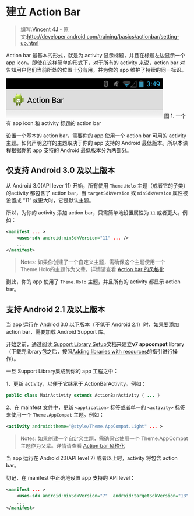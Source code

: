 # 建立 Action Bar

> 编写:[Vincent 4J](http://github.com/vincent4j) - 原文:<http://developer.android.com/training/basics/actionbar/setting-up.html>

Action bar 最基本的形式，就是为 activity 显示标题，并且在标题左边显示一个 app icon。即使在这样简单的形式下，对于所有的 activity 来说，action bar 对告知用户他们当前所处的位置十分有用，并为你的 app 维护了持续的同一标识。

![actionbar-basic](actionbar-basic.png)
图 1. 一个有 app icon 和 activity 标题的 action bar

设置一个基本的 action bar，需要你的 app 使用一个 action bar 可用的 activity 主题。如何声明这样的主题取决于你的 app 支持的 Android 最低版本。所以本课程根据你的 app 支持的 Android 最低版本分为两部分。

## 仅支持 Android 3.0 及以上版本

从 Android 3.0(API lever 11) 开始，所有使用 `Theme.Holo` 主题（或者它的子类）的activity 都包含了 action bar，当 `targetSdkVersion` 或 `minSdkVersion` 属性被设置成 “11” 或更大时，它是默认主题。

所以，为你的 activity 添加 action bar，只需简单地设置属性为 `11` 或者更大。例如：

```xml
<manifest ... >
    <uses-sdk android:minSdkVersion="11" ... />
    ...
</manifest>
```

> Notes: 如果你创建了一个自定义主题，需确保这个主题使用一个 Theme.Holo的主题作为父辈。详情请查看 [Action bar 的风格化](styling.html)

到此，你的 app 使用了 `Theme.Holo` 主题，并且所有的 activity 都显示 action bar。

## 支持 Android 2.1 及以上版本

当 app 运行在 Andriod 3.0 以下版本（不低于 Android 2.1）时，如果要添加 action bar，需要加载 Android Support 库。

开始之前，通过阅读[ Support Library Setup](http://developer.android.com/tools/support-library/setup.html)文档来建立**v7 appcompat** library（下载完library包之后，按照[Adding libraries with resources](http://developer.android.com/tools/support-library/setup.html#libs-with-res)的指引进行操作）。

一旦 Support Library集成到你的 app 工程之中：

1、更新 activity，以便于它继承于 ActionBarActivity。例如：

```java
public class MainActivity extends ActionBarActivity { ... }
```

2、在 mainfest 文件中，更新 `<application>` 标签或者单一的 `<activity>` 标签来使用一个 `Theme.AppCompat` 主题。例如：

```xml
<activity android:theme="@style/Theme.AppCompat.Light" ... >
```

> Notes: 如果创建一个自定义主题，需确保它使用一个 Theme.AppCompat 主题作为父辈。详情请查看 [Action bar 风格化](styling.html)

当 app 运行在 Android 2.1(API level 7) 或者以上时，activity 将包含 action bar。

切记，在 manifest 中正确地设置 app 支持的 API level：

```xml
<manifest ... >
    <uses-sdk android:minSdkVersion="7"  android:targetSdkVersion="18" />
    ...
</manifest>
```


